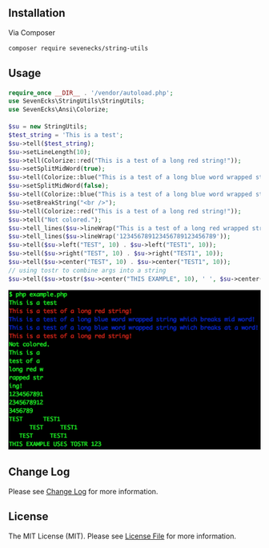 ## Installation

Via Composer

```bash
composer require sevenecks/string-utils
```

## Usage
```php
require_once __DIR__ . '/vendor/autoload.php';
use SevenEcks\StringUtils\StringUtils;
use SevenEcks\Ansi\Colorize;

$su = new StringUtils;
$test_string = 'This is a test';
$su->tell($test_string);
$su->setLineLength(10);
$su->tell(Colorize::red("This is a test of a long red string!"));
$su->setSplitMidWord(true);
$su->tell(Colorize::blue("This is a test of a long blue word wrapped string which breaks mid word!"));
$su->setSplitMidWord(false);
$su->tell(Colorize::blue("This is a test of a long blue word wrapped string which breaks at a word!"));
$su->setBreakString("<br />");
$su->tell(Colorize::red("This is a test of a long red string!"));
$su->tell("Not colored.");
$su->tell_lines($su->lineWrap("This is a test of a long red wrapped string!"));
$su->tell_lines($su->lineWrap('123456789123456789123456789'));
$su->tell($su->left("TEST", 10) . $su->left("TEST1", 10));
$su->tell($su->right("TEST", 10) . $su->right("TEST1", 10));
$su->tell($su->center("TEST", 10) . $su->center("TEST1", 10));
// using tostr to combine args into a string
$su->tell($su->tostr($su->center("THIS EXAMPLE", 10), ' ', $su->center("USES TOSTR", 10), ' ', 1,2,3));
```
![Example Output](https://github.com/SevenEcks/string-utils/blob/master/images/example.png "Example Output")

## Change Log
Please see [Change Log](CHANGELOG.md) for more information.

## License

The MIT License (MIT). Please see [License File](LICENSE.md) for more information.
